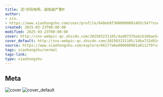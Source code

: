 ```yaml
---
title: 湿!疹别拖啊，越拖越严重❗❗
author:
- xin.
- https://www.xiaohongshu.com/user/profile/648eb8f3000000001403c547?xsec_token=undefined
created: 2025-03-23T00:00:00
modified: 2025-03-23T00:00:00
cover: http://sns-webpic-qc.xhscdn.com/202503231105/4ad87376adc6168ae547d683c9a310b7/1040g2sg311eju1ql6q6g5p4en3pl7ha7aico53g!nc_n_webp_prv_1
cover_default: http://sns-webpic-qc.xhscdn.com/202503231105/1dba732d91d30e2b60b35e117a5f9cb8/1040g2sg311eju1ql6q6g5p4en3pl7ha7aico53g!nc_n_webp_mw_1
source: https://www.xiaohongshu.com/explore/66177a6e000000001a0112f9?xsec_token=AB2sKL4aiW9FqEKM01fvW5z_mi0qiiVIq5oZn0SEUtVHY=
tags: xiaohongshu/normal
tags-link:
type: xiaohongshu
---
```


## Meta

![cover](http://sns-webpic-qc.xhscdn.com/202503231105/4ad87376adc6168ae547d683c9a310b7/1040g2sg311eju1ql6q6g5p4en3pl7ha7aico53g!nc_n_webp_prv_1)
![cover_default](http://sns-webpic-qc.xhscdn.com/202503231105/1dba732d91d30e2b60b35e117a5f9cb8/1040g2sg311eju1ql6q6g5p4en3pl7ha7aico53g!nc_n_webp_mw_1)
